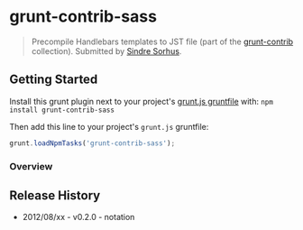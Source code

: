 # grunt-contrib-sass
> Precompile Handlebars templates to JST file (part of the [grunt-contrib](https://github.com/gruntjs/grunt-contrib) collection).  Submitted by [Sindre Sorhus](/sindresorhus).

## Getting Started
Install this grunt plugin next to your project's [grunt.js gruntfile][getting_started] with: `npm install grunt-contrib-sass`

Then add this line to your project's `grunt.js` gruntfile:

```javascript
grunt.loadNpmTasks('grunt-contrib-sass');
```

[grunt]: https://github.com/cowboy/grunt
[getting_started]: https://github.com/cowboy/grunt/blob/master/docs/getting_started.md

### Overview


## Release History

* 2012/08/xx - v0.2.0 - notation
